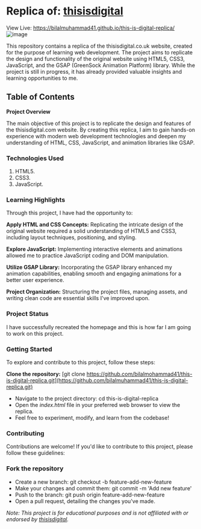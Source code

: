 # Replica of: [thisisdigital](https://thisisdigital.co.uk/)
View Live: https://bilalmuhammad41.github.io/this-is-digital-replica/
![image](https://github.com/bilalmuhammad41/this-is-digital-replica/assets/122988632/93c9475e-0fb5-46e8-a715-5705f854f4e6)


This repository contains a replica of the thisisdigital.co.uk website, created for the purpose of learning web development. The project aims to replicate the design and functionality of the original website using HTML5, CSS3, JavaScript, and the GSAP (GreenSock Animation Platform) library. While the project is still in progress, it has already provided valuable insights and learning opportunities to me.

## Table of Contents
**Project Overview**

The main objective of this project is to replicate the design and features of the thisisdigital.com website. By creating this replica, I aim to gain hands-on experience with modern web development technologies and deepen my understanding of HTML, CSS, JavaScript, and animation libraries like GSAP.

### Technologies Used
1. HTML5.
2. CSS3.
3. JavaScript.

### Learning Highlights
Through this project, I have had the opportunity to:

**Apply HTML and CSS Concepts:** Replicating the intricate design of the original website required a solid understanding of HTML5 and CSS3, including layout techniques, positioning, and styling.

**Explore JavaScript:** Implementing interactive elements and animations allowed me to practice JavaScript coding and DOM manipulation.

**Utilize GSAP Library:** Incorporating the GSAP library enhanced my animation capabilities, enabling smooth and engaging animations for a better user experience.

**Project Organization:** Structuring the project files, managing assets, and writing clean code are essential skills I've improved upon.

### Project Status
I have successfully recreated the homepage and this is how far I am going to work on this project.

### Getting Started
To explore and contribute to this project, follow these steps:

**Clone the repository:** [git clone https://github.com/bilalmohammad41/this-is-digital-replica.git](https://github.com/bilalmuhammad41/this-is-digital-replica.git)
- Navigate to the project directory: cd this-is-digital-replica
- Open the _index.html_ file in your preferred web browser to view the replica.
- Feel free to experiment, modify, and learn from the codebase!

### Contributing
Contributions are welcome! If you'd like to contribute to this project, please follow these guidelines:

### Fork the repository
- Create a new branch: git checkout -b feature-add-new-feature
- Make your changes and commit them: git commit -m 'Add new feature'
- Push to the branch: git push origin feature-add-new-feature
- Open a pull request, detailing the changes you've made.

_Note: This project is for educational purposes and is not affiliated with or endorsed by [thisisdigital](https://thisisdigital.co.uk/)._
